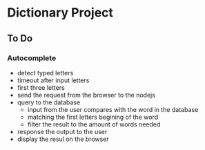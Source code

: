# Dictionary Project

## To Do

### Autocomplete

- detect typed letters
- timeout after input letters 
- first three letters
- send the request from the browser to the nodejs 
- query to the database
  - input from the user compares with the word in the database
  - matching the first letters begining of the word
  - filter the result to the amount of words needed
- response the output to the user
- display the resul on the browser

